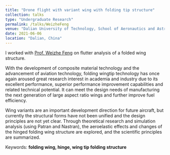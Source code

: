 ```yaml
---
title: "Drone flight with variant wing with folding tip structure"
collection: talks
type: "Undergraduate Research"
permalink: /talks/WeizheFeng
venue: "Dalian University of Technology, School of Aeronautics and Astronautics"
date: 2021-06-06
location: "Dalian, China"
---
```

I worked with [Prof. Weizhe Feng](http://faculty.dlut.edu.cn/2018011008/en/index.htm) on flutter analysis of a folded wing structure.

With the development of composite material technology and the advancement of aviation technology, folding wingtip technology has once again aroused great research interest in academia and industry due to its excellent performance, superior performance improvement capabilities and related technical potential. It can meet the design needs of manufacturing the next generation of large aspect ratio wings and further improve fuel efficiency.

Wing variants are an important development direction for future aircraft, but currently the structural forms have not been unified and the design principles are not yet clear. Through theoretical research and simulation analysis (using Patran and Nastran), the aeroelastic effects and changes of the hinged folding wing structure are explored, and the scientific principles are summarized.

Keywords: **folding wing, hinge, wing tip folding structure**
